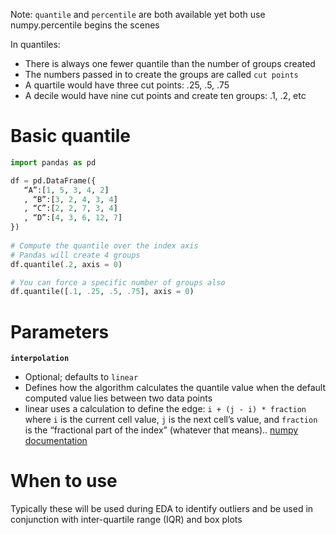 Note: `quantile` and `percentile` are both available yet both use numpy.percentile begins the scenes

In quantiles:
- There is always one fewer quantile than the number of groups created
- The numbers passed in to create the groups are called `cut points`
- A quartile would have three cut points: .25, .5, .75
- A decile would have nine cut points and create ten groups: .1, .2, etc

# Basic quantile 
```python   
import pandas as pd 

df = pd.DataFrame({
   “A”:[1, 5, 3, 4, 2]
   , “B”:[3, 2, 4, 3, 4]
   , “C”:[2, 2, 7, 3, 4]
   , “D”:[4, 3, 6, 12, 7]
}) 
  
# Compute the quantile over the index axis
# Pandas will create 4 groups 
df.quantile(.2, axis = 0) 

# You can force a specific number of groups also
df.quantile([.1, .25, .5, .75], axis = 0) 
```

# Parameters 
**`interpolation`**
- Optional; defaults to `linear`
- Defines how the algorithm calculates the quantile value when the default computed value lies between two data points
- linear uses a calculation to define the edge: `i + (j - i) * fraction` where `i` is the current cell value, `j` is the next cell’s value, and `fraction` is the “fractional part of the index” (whatever that means).. [numpy documentation](https://numpy.org/doc/stable/reference/generated/numpy.quantile.html)

# When to use
Typically these will be used during EDA to identify outliers and be used in conjunction with inter-quartile range (IQR) and box plots

